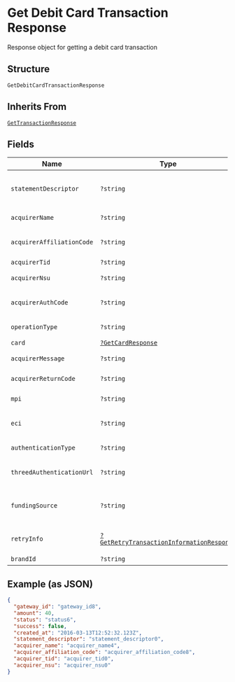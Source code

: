 
# Get Debit Card Transaction Response

Response object for getting a debit card transaction

## Structure

`GetDebitCardTransactionResponse`

## Inherits From

[`GetTransactionResponse`](../../doc/models/get-transaction-response.md)

## Fields

| Name | Type | Tags | Description | Getter | Setter |
|  --- | --- | --- | --- | --- | --- |
| `statementDescriptor` | `?string` | Optional | Text that will appear on the debit card's statement | getStatementDescriptor(): ?string | setStatementDescriptor(?string statementDescriptor): void |
| `acquirerName` | `?string` | Optional | Acquirer name | getAcquirerName(): ?string | setAcquirerName(?string acquirerName): void |
| `acquirerAffiliationCode` | `?string` | Optional | Aquirer affiliation code | getAcquirerAffiliationCode(): ?string | setAcquirerAffiliationCode(?string acquirerAffiliationCode): void |
| `acquirerTid` | `?string` | Optional | Acquirer TID | getAcquirerTid(): ?string | setAcquirerTid(?string acquirerTid): void |
| `acquirerNsu` | `?string` | Optional | Acquirer NSU | getAcquirerNsu(): ?string | setAcquirerNsu(?string acquirerNsu): void |
| `acquirerAuthCode` | `?string` | Optional | Acquirer authorization code | getAcquirerAuthCode(): ?string | setAcquirerAuthCode(?string acquirerAuthCode): void |
| `operationType` | `?string` | Optional | Operation type | getOperationType(): ?string | setOperationType(?string operationType): void |
| `card` | [`?GetCardResponse`](../../doc/models/get-card-response.md) | Optional | Card data | getCard(): ?GetCardResponse | setCard(?GetCardResponse card): void |
| `acquirerMessage` | `?string` | Optional | Acquirer message | getAcquirerMessage(): ?string | setAcquirerMessage(?string acquirerMessage): void |
| `acquirerReturnCode` | `?string` | Optional | Acquirer Return Code | getAcquirerReturnCode(): ?string | setAcquirerReturnCode(?string acquirerReturnCode): void |
| `mpi` | `?string` | Optional | Merchant Plugin | getMpi(): ?string | setMpi(?string mpi): void |
| `eci` | `?string` | Optional | Electronic Commerce Indicator (ECI) | getEci(): ?string | setEci(?string eci): void |
| `authenticationType` | `?string` | Optional | Authentication type | getAuthenticationType(): ?string | setAuthenticationType(?string authenticationType): void |
| `threedAuthenticationUrl` | `?string` | Optional | 3D-S Authentication Url | getThreedAuthenticationUrl(): ?string | setThreedAuthenticationUrl(?string threedAuthenticationUrl): void |
| `fundingSource` | `?string` | Optional | Identify when a card is prepaid, credit or debit. | getFundingSource(): ?string | setFundingSource(?string fundingSource): void |
| `retryInfo` | [`?GetRetryTransactionInformationResponse`](../../doc/models/get-retry-transaction-information-response.md) | Optional | Retry transaction information | getRetryInfo(): ?GetRetryTransactionInformationResponse | setRetryInfo(?GetRetryTransactionInformationResponse retryInfo): void |
| `brandId` | `?string` | Optional | - | getBrandId(): ?string | setBrandId(?string brandId): void |

## Example (as JSON)

```json
{
  "gateway_id": "gateway_id8",
  "amount": 40,
  "status": "status6",
  "success": false,
  "created_at": "2016-03-13T12:52:32.123Z",
  "statement_descriptor": "statement_descriptor0",
  "acquirer_name": "acquirer_name4",
  "acquirer_affiliation_code": "acquirer_affiliation_code8",
  "acquirer_tid": "acquirer_tid0",
  "acquirer_nsu": "acquirer_nsu0"
}
```

